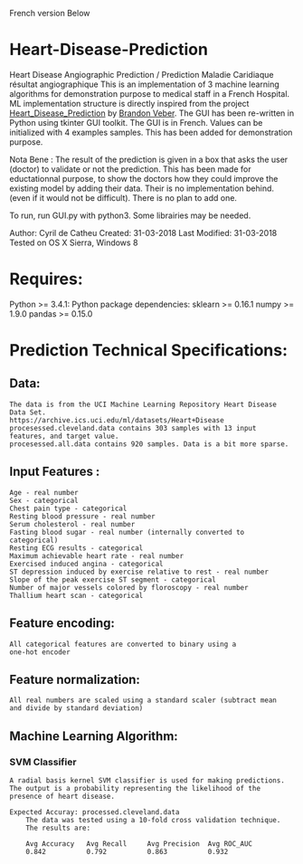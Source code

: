 French version Below

# Heart-Disease-Prediction
Heart Disease Angiographic Prediction /  Prediction Maladie Caridiaque résultat angiographique
This is an implementation of 3 machine learning algorithms for demonstration purpose to medical staff in a French Hospital.
ML implementation structure is directly inspired from the project [Heart_Disease_Prediction](https://github.com/bveber/Heart_Disease_Prediction) by [Brandon Veber](https://github.com/bveber). 
The GUI has been re-written in Python using tkinter GUI toolkit. 
The GUI is in French. Values can be initialized with 4 examples samples. This has been added for demonstration purpose.

Nota Bene : The result of the prediction is given in a box that asks the user (doctor) to validate or not the prediction. This has been made for eductationnal purpose, to show the doctors how they could improve the existing model by adding their data. Their is no implementation behind. (even if it would not be difficult). There is no plan to add one.

To run, run GUI.py with python3. Some librairies may be needed.

Author: Cyril de Catheu 
Created: 31-03-2018 
Last Modified: 31-03-2018 
Tested on OS X Sierra, Windows 8 

# Requires:
Python >= 3.4.1:
	Python package dependencies:
		sklearn >= 0.16.1
		numpy   >= 1.9.0
		pandas  >= 0.15.0 

# Prediction Technical Specifications:
## Data:
	The data is from the UCI Machine Learning Repository Heart Disease Data Set.
	https://archive.ics.uci.edu/ml/datasets/Heart+Disease
	procesessed.cleveland.data contains 303 samples with 13 input features, and target value.
	procesessed.all.data contains 920 samples. Data is a bit more sparse.

 
## Input Features :
	Age - real number
	Sex - categorical
	Chest pain type - categorical
	Resting blood pressure - real number
	Serum cholesterol - real number
	Fasting blood sugar - real number (internally converted to categorical)
	Resting ECG results - categorical
	Maximum achievable heart rate - real number
	Exercised induced angina - categorical
	ST depression induced by exercise relative to rest - real number
	Slope of the peak exercise ST segment - categorical
	Number of major vessels colored by floroscopy - real number
	Thallium heart scan - categorical

## Feature encoding:
	All categorical features are converted to binary using a 
	one-hot encoder

## Feature normalization:
	All real numbers are scaled using a standard scaler (subtract mean
	and divide by standard deviation)

## Machine Learning Algorithm:
### SVM Classifier
	A radial basis kernel SVM classifier is used for making predictions.
	The output is a probability representing the likelihood of the 
	presence of heart disease.

	Expected Accuray: processed.cleveland.data
		The data was tested using a 10-fold cross validation technique.
		The results are:

		Avg Accuracy   Avg Recall     Avg Precision  Avg ROC_AUC
		0.842          0.792          0.863          0.932
